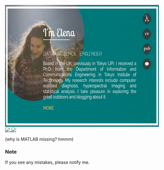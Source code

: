 <a href="https://foxelas.github.io/">
  <img height=400 align="center" src="https://github.com/foxelas/foxelas.github.io/raw/master/images/preview.png" />
</a>


<a href="https://github.com/anuraghazra/github-readme-stats">
  <img height=180 align="center" src="https://github-readme-stats.vercel.app/api?username=foxelas&theme=synthwave&count_private=true&hide=issues,contribs&show_icons=true&include_all_commits=true" />
</a>
<a href="https://github.com/anuraghazra/convoychat">
  <img height=180 align="center" src="https://github-readme-stats.vercel.app/api/top-langs/?username=foxelas&size_weight=0&count_weight=1&langs_count=8&layout=donut&card_width=320" />
</a>

(why is MATLAB missing? hmmm)

### Note 
If you see any mistakes, please notify me. 
